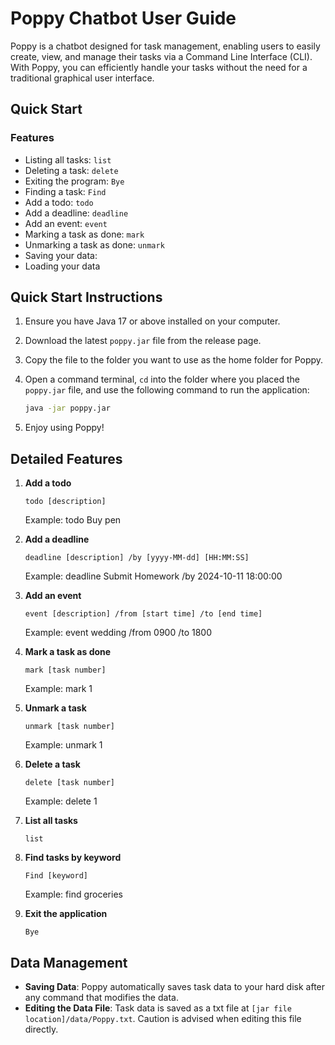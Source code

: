 # Poppy Chatbot User Guide

Poppy is a chatbot designed for task management, enabling users to easily create, view, and manage their tasks via a Command Line Interface (CLI). With Poppy, you can efficiently handle your tasks without the need for a traditional graphical user interface.

## Quick Start

### Features
- Listing all tasks: `list`
- Deleting a task: `delete`
- Exiting the program: `Bye`
- Finding a task: `Find`
- Add a todo: `todo`
- Add a deadline: `deadline`
- Add an event: `event`
- Marking a task as done: `mark`
- Unmarking a task as done: `unmark`
- Saving your data: 
- Loading your data

## Quick Start Instructions

1. Ensure you have Java 17 or above installed on your computer.
2. Download the latest `poppy.jar` file from the release page.
3. Copy the file to the folder you want to use as the home folder for Poppy.
4. Open a command terminal, `cd` into the folder where you placed the `poppy.jar` file, and use the following command to run the application:

   ```bash
   java -jar poppy.jar
5. Enjoy using Poppy!

## Detailed Features

1. **Add a todo**
   ```plaintext
   todo [description] 
   ```
   Example: todo Buy pen

2. **Add a deadline**
   ```plaintext
   deadline [description] /by [yyyy-MM-dd] [HH:MM:SS]
   ```
   Example: deadline Submit Homework /by 2024-10-11 18:00:00

3. **Add an event**
   ```plaintext
   event [description] /from [start time] /to [end time]
   ```
   Example: event wedding /from 0900 /to 1800

4. **Mark a task as done**
   ```plaintext
   mark [task number]
   ```
   Example: mark 1

5. **Unmark a task**
   ```plaintext
   unmark [task number]
   ```
   Example: unmark 1

6. **Delete a task**
   ```plaintext
   delete [task number]
   ```
   Example: delete 1

7. **List all tasks**
   ```plaintext
   list
   ```

8. **Find tasks by keyword**
   ```plaintext
   Find [keyword]
   ```
   Example: find groceries

9. **Exit the application**
   ```plaintext
   Bye
   ```
## Data Management
- **Saving Data**: Poppy automatically saves task data to your hard disk after any command that modifies the data.
- **Editing the Data File**: Task data is saved as a txt file at `[jar file location]/data/Poppy.txt`. Caution is advised when editing this file directly.

